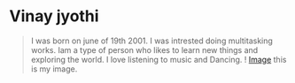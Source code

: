 # Vinay jyothi
> I was born on june of 19th 2001. I was intrested doing multitasking works. Iam a type of person who likes to learn new things and exploring the world. I love listening to music and Dancing.
> ! [Image](vinny.jpeg)  this is my image.